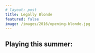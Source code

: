 ```yaml
---
# layout: post
title: Legally Blonde
featured: false
image: /images/2016/opening-blonde.jpg
---
```


<script lang="ts">
  import Markdown from "$components/Markdown.svelte"
  import SeasonImage from "$components/SeasonImage.svelte"
  import yaml from "$data/_yaml"

  let production = yaml.productions["2016"][3]
</script>

<Markdown source={production.description} />

<SeasonImage season="2016" imageFile={production.image} alt="{production.title} logo" />

## Playing this summer:

<SeasonImage season="2016" imageFile="seasonslide2016.jpg" alt="2016 season ad" />

